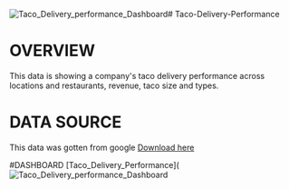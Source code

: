 ![Taco_Delivery_performance_Dashboard](https://github.com/user-attachments/assets/7af78b5d-9e14-4095-8104-e19dfbc03e16)# Taco-Delivery-Performance
# OVERVIEW
This data is showing a company's taco delivery performance across locations and restaurants, revenue, taco size and types.
# DATA SOURCE
This data was gotten from google
[Download here](https://drive.google.com/file/d/1X2DrjwaxQkvGrCXZoZ_5242RGTD16JCp/view?usp=sharing)

#DASHBOARD
[Taco_Delivery_Performance](![Taco_Delivery_performance_Dashboard](https://github.com/user-attachments/assets/274a2a0f-e41b-4a2b-8d2e-a1041e0817e1)
